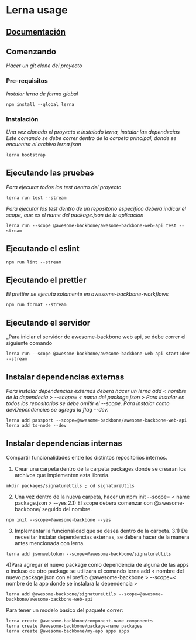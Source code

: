 # Lerna usage

## [Documentación](docs/)


## Comenzando

_Hacer un git clone del proyecto_

### Pre-requisitos

_Instalar lerna de forma global_

```
npm install --global lerna
```

### Instalación

_Una vez clonado el proyecto e instalado lerna, instalar las dependecias_
_Este comando se debe correr dentro de la carpeta principal, donde se encuentra el archivo lerna.json_

```
lerna bootstrap 
```

## Ejecutando las pruebas

_Para ejecutar todos los test dentro del proyecto_

```
lerna run test --stream
```

_Para ejecutar los test dentro de un repositorio especifico debera indicar el scope, que es el name del package.json de la aplicacion_

```
lerna run --scope @awesome-backbone/awesome-backbone-web-api test --stream
```

## Ejecutando el eslint

```
npm run lint --stream
```

## Ejecutando el prettier

_El prettier se ejecuta solamente en awesome-backbone-workflows_

```
npm run format --stream
```

## Ejecutando el servidor

_Para iniciar el servidor de awesome-backbone web api, se debe correr el siguiente comando

```
lerna run --scope @awesome-backbone/awesome-backbone-web-api start:dev --stream
```

## Instalar dependencias externas

_Para instalar dependencias externas debera hacer un lerna add < nombre de la dependecia > --scope= < name del package.json >_
_Para instalar en todos los repositorios se debe omitir el --scope._
_Para instalar como devDependencies se agrega la flag --dev._

```
lerna add passport --scope=@awesome-backbone/awesome-backbone-web-api
lerna add ts-node --dev
```

## Instalar dependencias internas

Compartir funcionalidades entre los distintos repositorios internos.

  1) Crear una carpeta dentro de la carpeta packages donde se crearan los archivos que implementen esta libreria.

```
mkdir packages/signatureUtils ; cd signatureUtils
```
  2) Una vez dentro de la nueva carpeta, hacer un npm init --scope= < name package.json > --yes
    2.1) El scope debera comenzar con @awesome-backbone/ seguido del nombre.

```
npm init --scope=@awesome-backbone --yes
```

  3) Implementar la funcionalidad que se desea dentro de la carpeta.
    3.1) De necesitar instalar dependencias externas, se debera hacer de la manera antes mencionada con lerna.

```
lerna add jsonwebtoken --scope=@awesome-backbone/signatureUtils
```

  4)Para agregar el nuevo package como dependencia de alguna de las apps o incluso de otro package se utilizara el comando
  lerna add < nombre del nuevo package.json con el prefijo @awesome-backbone > --scope=< nombre de la app donde se instalara la dependencia >

```
lerna add @awesome-backbone/signatureUtils --scope=@awesome-backbone/awesome-backbone-web-api
```

Para tener un modelo basico del paquete correr:

```
lerna create @awesome-backbone/component-name components
lerna create @awesome-backbone/package-name packages
lerna create @awesome-backbone/my-app apps apps
```
